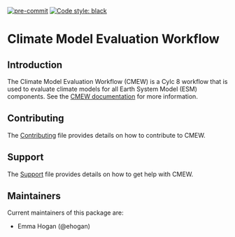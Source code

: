 [(C) Crown Copyright 2022-2025, Met Office.]: #
[The LICENSE.md file contains full licensing details.]: #
[![pre-commit](https://img.shields.io/badge/pre--commit-enabled-brightgreen?logo=pre-commit&logoColor=white)](https://github.com/pre-commit/pre-commit)
[![Code style: black](https://img.shields.io/badge/code%20style-black-000000.svg)](https://github.com/psf/black)

# Climate Model Evaluation Workflow

## Introduction

The Climate Model Evaluation Workflow (CMEW) is a Cylc 8 workflow that is used
to evaluate climate models for all Earth System Model (ESM) components. See the
[CMEW documentation](https://www-hc/~esmval/cmew/cmew-latest/) for more information.

## Contributing
The [Contributing](CONTRIBUTING.md) file provides details on how to contribute
to CMEW.

## Support
The [Support](SUPPORT.md) file provides details on how to get help with CMEW.

## Maintainers

Current maintainers of this package are:

* Emma Hogan (@ehogan)
